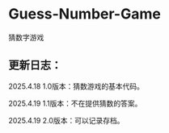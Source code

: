 # Guess-Number-Game
猜数字游戏

## 更新日志：

   2025.4.18 1.0版本：猜数游戏的基本代码。
   
   2025.4.19 1.1版本：不在提供猜数的答案。
   
   2025.4.19 2.0版本：可以记录存档。
